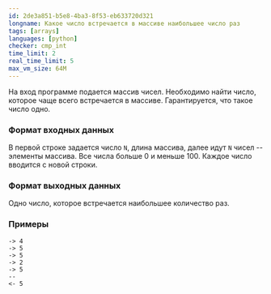 ```yaml
---
id: 2de3a851-b5e8-4ba3-8f53-eb633720d321
longname: Какое число встречается в массиве наибольшее число раз
tags: [arrays]
languages: [python]
checker: cmp_int
time_limit: 2
real_time_limit: 5
max_vm_size: 64M
---
```



На вход программе подается массив чисел. Необходимо найти число, которое чаще всего встречается в массиве. Гарантируется, что такое число одно.

### Формат входных данных

В первой строке задается число `N`, длина массива, далее идут `N` чисел -- элементы массива. Все числа больше 0 и меньше 100. Каждое число вводится с новой строки.

### Формат выходных данных

Одно число, которое встречается наибольшее количество раз.

### Примеры

```
-> 4
-> 5
-> 5
-> 2
-> 5
--
<- 5
```
